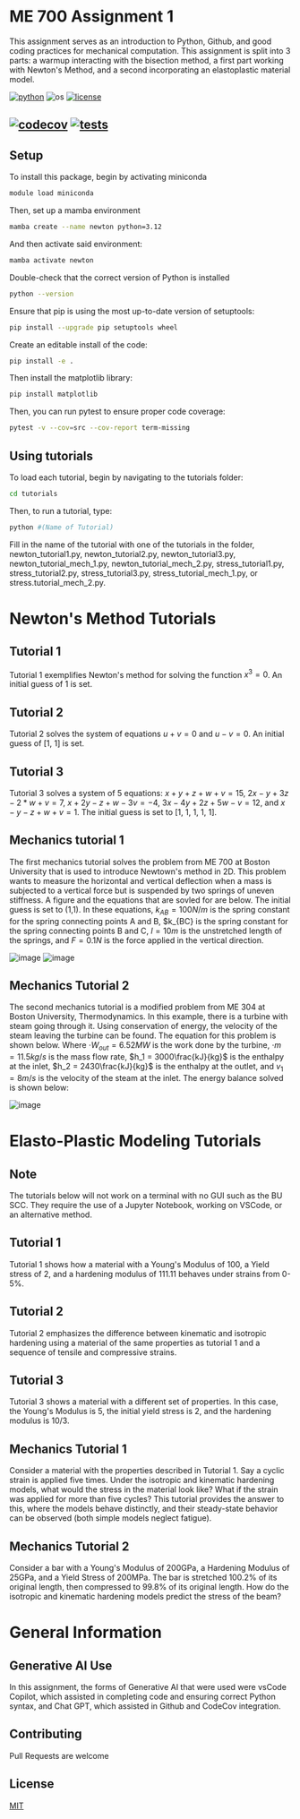 # ME 700 Assignment 1
This assignment serves as an introduction to Python, Github, and good coding practices for mechanical computation.  This assignment is split into 3 parts: a warmup interacting with the bisection method, a first part working with Newton's Method, and a second incorporating an elastoplastic material model.

[![python](https://img.shields.io/badge/python-3.12-blue.svg)](https://www.python.org/)
![os](https://img.shields.io/badge/os-ubuntu%20|%20macos%20|%20windows-blue.svg)
[![license](https://img.shields.io/badge/license-MIT-green.svg)](https://github.com/sandialabs/sibl#license)

[![codecov](https://codecov.io/gh/jacobpgarrett/ME700_Assignment1_P1/graph/badge.svg?token=p5DMvJ6byO)](https://codecov.io/gh/jacobpgarrett/ME700_Assignment1_P1)
[![tests](https://github.com/jacobpgarrett/ME700_Assignment1_P1/actions/workflows/tests.yml/badge.svg)](https://github.com/jacobpgarrett/ME700_Assignment1_P1/actions)
---

## Setup
To install this package, begin by activating miniconda

```bash
module load miniconda
```

Then, set up a mamba environment
```bash
mamba create --name newton python=3.12
```

And then activate said environment:
```bash
mamba activate newton
```

Double-check that the correct version of Python is installed
```bash
python --version
```

Ensure that pip is using the most up-to-date version of setuptools:
```bash
pip install --upgrade pip setuptools wheel
```

Create an editable install of the code:
```bash
pip install -e .
```

Then install the matplotlib library:
```bash
pip install matplotlib
```

Then, you can run pytest to ensure proper code coverage:
```bash
pytest -v --cov=src --cov-report term-missing
```

## Using tutorials
To load each tutorial, begin by navigating to the tutorials folder:
```bash
cd tutorials
```

Then, to run a tutorial, type:
```bash
python #(Name of Tutorial)
```
Fill in the name of the tutorial with one of the tutorials in the folder, newton_tutorial1.py, newton_tutorial2.py, newton_tutorial3.py, newton_tutorial_mech_1.py, newton_tutorial_mech_2.py, stress_tutorial1.py, stress_tutorial2.py, stress_tutorial3.py, stress_tutorial_mech_1.py, or stress.tutorial_mech_2.py.

# Newton's Method Tutorials

## Tutorial 1
Tutorial 1 exemplifies Newton's method for solving the function $x^3=0$.  An initial guess of 1 is set.

## Tutorial 2
Tutorial 2 solves the system of equations $u+v=0$ and $u-v=0$.  An initial guess of [1, 1] is set.

## Tutorial 3
Tutorial 3 solves a system of 5 equations: $x+y+z+w+v=15$, $2x-y+3z-2*w+v=7$, $x+2y-z+w-3v=-4$, $3x-4y+2z+5w-v=12$, and $x-y-z+w+v=1$.  The initial guess is set to [1, 1, 1, 1, 1].

## Mechanics tutorial 1
The first mechanics tutorial solves the problem from ME 700 at Boston University that is used to introduce Newtown's method in 2D.  This problem wants to measure the horizontal and vertical deflection when a mass is subjected to a vertical force but is suspended by two springs of uneven stiffness.  A figure and the equations that are sovled for are below.  The initial guess is set to (1,1).  In these equations, $k_{AB}=100N/m$ is the spring constant for the spring connecting points A and B, $k_{BC} is the spring constant for the spring connecting points B and C, $l=10m$ is the unstretched length of the springs, and $F=0.1N$ is the force applied in the vertical direction.

![image](https://github.com/user-attachments/assets/af72c4d9-b2aa-43cf-9fc2-8b3b1cf3f234)
![image](https://github.com/user-attachments/assets/ca8a2ed1-8a3c-41b1-93a0-68477d6a05cf)

## Mechanics Tutorial 2
The second mechanics tutorial is a modified problem from ME 304 at Boston University, Thermodynamics.  In this example, there is a turbine with steam going through it.  Using conservation of energy, the velocity of the steam leaving the turbine can be found.  The equation for this problem is shown below.  Where $\cdot{W_{out}} = 6.52MW$ is the work done by the turbine, $\cdot{m} = 11.5kg/s$ is the mass flow rate, $h_1 = 3000\frac{kJ}{kg}$ is the enthalpy at the inlet, $h_2 = 2430\frac{kJ}{kg}$ is the enthalpy at the outlet, and $v_1=8m/s$ is the velocity of the steam at the inlet.  The energy balance solved is shown below:

![image](https://github.com/user-attachments/assets/2ba29d7f-3836-45c0-86ea-b321078f7334)

# Elasto-Plastic Modeling Tutorials

## Note
The tutorials below will not work on a terminal with no GUI such as the BU SCC.  They require the use of a Jupyter Notebook, working on VSCode, or an alternative method.

## Tutorial 1
Tutorial 1 shows how a material with a Young's Modulus of 100, a Yield stress of 2, and a hardening modulus of 111.11 behaves under strains from 0-5%.

## Tutorial 2
Tutorial 2 emphasizes the difference between kinematic and isotropic hardening using a material of the same properties as tutorial 1 and a sequence of tensile and compressive strains.

## Tutorial 3
Tutorial 3 shows a material with a different set of properties.  In this case, the Young's Modulus is 5, the initial yield stress is 2, and the hardening modulus is 10/3.

## Mechanics Tutorial 1
Consider a material with the properties described in Tutorial 1.  Say a cyclic strain is applied five times.  Under the isotropic and kinematic hardening models, what would the stress in the material look like?  What if the strain was applied for more than five cycles?  This tutorial provides the answer to this, where the models behave distinctly, and their steady-state behavior can be observed (both simple models neglect fatigue).

## Mechanics Tutorial 2
Consider a bar with a Young's Modulus of 200GPa, a Hardening Modulus of 25GPa, and a Yield Stress of 200MPa.  The bar is stretched 100.2% of its original length, then compressed to 99.8% of its original length. How do the isotropic and kinematic hardening models predict the stress of the beam?

# General Information
## Generative AI Use

In this assignment, the forms of Generative AI that were used were vsCode Copilot, which assisted in completing code and ensuring correct Python syntax, and Chat GPT, which assisted in Github and CodeCov integration.

## Contributing
Pull Requests are welcome

## License
[MIT](https://choosealicense.com/licenses/mit/)
